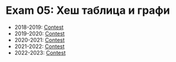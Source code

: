 # Exam 05: Хеш таблица и графи 

- 2018-2019: [Contest](<https://www.hackerrank.com/contests/sda-test-5/challenges>)
- 2019-2020: [Contest](<https://www.hackerrank.com/contests/sda-2019-2020-test-5/challenges>)
- 2020-2021: [Contest](<https://www.hackerrank.com/contests/sda-2020-2021-test9-wefnkcsdw/challenges>)
- 2021-2022: [Contest](<https://www.hackerrank.com/sda-2021-2022-test5-8dec>)
- 2022-2023: [Contest](<https://www.hackerrank.com/contests/sda-test5-2022-2023-43wdst52/challenges>)
